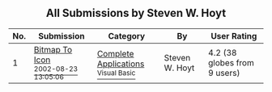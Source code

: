 ﻿<div align="center">

## All Submissions by Steven W\. Hoyt

</div>

No.  | Submission | Category | By   | User Rating
---- | ---------- | -------- | ---- | -----------
1 | [Bitmap To Icon<br /><sup>2002-08-23 13:05:06</sup>](https://github.com/Planet-Source-Code/steven-w-hoyt-bitmap-to-icon__1-46320) | [Complete Applications<br /><sup>Visual Basic</sup>](../ByCategory/complete-applications__1-27.md) | Steven W\. Hoyt | 4.2 (38 globes from 9 users)
